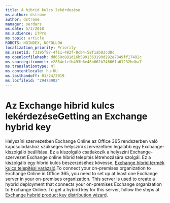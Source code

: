 ```yaml
---
title: A hibrid kulcs lekérdezése
ms.author: dstrome
author: dstrome
manager: serdars
ms.date: 5/3/2018
ms.audience: ITPro
ms.topic: article
ROBOTS: NOINDEX, NOFOLLOW
localization_priority: Priority
ms.assetid: f3195f97-4f11-482f-8cb4-58f1ab93cd8c
ms.openlocfilehash: dd650c881d16b5901363190d292e7349ff17482c
ms.sourcegitcommit: e2864efcfb493b6e46b662b746661a61232bdba7
ms.translationtype: MT
ms.contentlocale: hu-HU
ms.lasthandoff: 01/24/2019
ms.locfileid: "29473902"
---
```

# <a name="getting-an-exchange-hybrid-key"></a><span data-ttu-id="9c475-102">Az Exchange hibrid kulcs lekérdezése</span><span class="sxs-lookup"><span data-stu-id="9c475-102">Getting an Exchange hybrid key</span></span>

<span data-ttu-id="9c475-p101">Helyszíni szervezetben Exchange Online az Office 365 rendszerben való kapcsolódáshoz szükséges helyszíni szervezetben legalább egy Exchange-kiszolgáló beállítása. Ez a kiszolgáló csatlakozik a helyszíni Exchange-szervezet Exchange online hibrid telepítés létrehozására szolgál. Ez a kiszolgáló egy hibrid kulcs beszerzéséhez kövesse, [Exchange hibrid termék kulcs telepítési varázsló](http://aka.ms/hybridkey).</span><span class="sxs-lookup"><span data-stu-id="9c475-p101">To connect your on-premises organization to Exchange Online in Office 365, you need to set up at least one Exchange server in your on-premises organization. This server is used to create a hybrid deployment that connects your on-premises Exchange organization to Exchange Online. To get a hybrid key for this server, follow the steps at [Exchange hybrid product key distribution wizard](http://aka.ms/hybridkey).</span></span>
  

